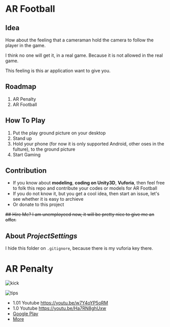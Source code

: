 # AR Football

## Idea
How about the feeling that a cameraman hold the camera to follow the player in the game.

I think no one will get it, in a real game. Because it is not allowed in the real game.

This feeling is this ar application want to give you.

## Roadmap
1. AR Penalty
2. AR Football

## How To Play
1. Put the play ground picture on your desktop
2. Stand up
3. Hold your phone (for now it is only supported Android, other oses in the fulture), to the ground picture
4. Start Gaming

## Contribution
- If you know about **modeling**, **coding on Unity3D**, **Vuforia**, then feel free to folk this repo and contribute your codes or models for AR Football
- If you do not know it, but you get a cool idea, then start an issue, let's see whether it is easy to archieve
- Or donate to this project

~~## Hire Me? I am unemployeed now, it will be pretty nice to give me an offer.~~

## About *ProjectSettings*
I hide this folder on `.gitignore`, because there is my vuforia key there.


# AR Penalty

![kick](http://image.apkpure.com/image/screen/uno.bai.geekgame.arfootball-1=500.png)

![tips](http://image.apkpure.com/image/screen/uno.bai.geekgame.arfootball-2=355.png)

- 1.01 Youtube  https://youtu.be/w7Y4oYP5oRM
- 1.0  Youtube  https://youtu.be/Ha7RN8ghUxw
- [Google Play](https://play.google.com/store/apps/details?id=uno.bai.geekgame.arfootball)
- [More](https://geekgame.bai.uno/ar-football/penalty.html) 